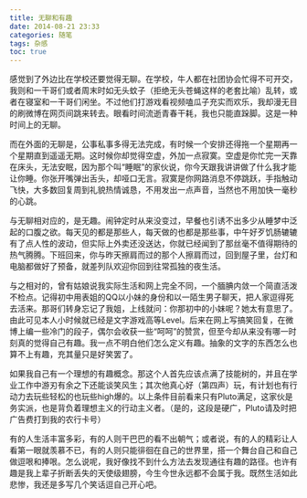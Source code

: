 ```yaml
---
title: 无聊和有趣
date: 2014-08-21 23:33
categories: 随笔
tags: 杂感
toc: true
---
```

感觉到了外边比在学校还要觉得无聊。在学校，牛人都在社团协会忙得不可开交，我则和一干哥们或者周末时如无头蚊子（拒绝无头苍蝇这样的老套比喻）乱转，或者在寝室和一干哥们闲坐。不过他们打游戏看视频嗑瓜子充实而欢乐，我却漫无目的刷微博在网页间跳来转去。眼看时间流逝青春干耗，我也只能直跺脚。这是一种时间上的无聊。

而在外面的无聊是，公事私事多得无法完成，有时候一个安排还得拖一个星期再一个星期直到遥遥无期。这时候你却觉得空虚，外加一点寂寞。空虚是你忙完一天靠在床头，无法安眠，因为那个叫“睡眠”的家伙说，你今天跟我讲讲做了什么我才能让你睡。你张开嘴弹出舌头，却哑口无言。寂寞是你网路消息不停跳跃，手指触动飞快，大多数回复周到礼貌热情诚恳，不用发出一点声音，当然也不用加快一毫秒的心跳。

与无聊相对应的，是无趣。闹钟定时从来没变过，早餐也引诱不出多少从睡梦中泛起的口腹之欲。每天见的都是那些人，每天做的也都是那些事，中午好歹饥肠辘辘有了点人性的波动，但实际上外卖还没送达，你就已经闻到了那丝毫不值得期待的热气腾腾。下班回来，你与昨天擦肩而过的那个人擦肩而过，回到屋子里，台灯和电脑都做好了预备，就差列队欢迎你回到往常孤独的夜生活。

与之相对的，曾有姑娘说我实际生活和网上完全不同，一个腼腆内敛一个简直活泼不检点。记得初中用表姐的QQ以小妹的身份和以一陌生男子聊天，把人家逗得死去活来。那哥们转身忘记了我姐，上线就问：你那初中的小妹呢？她太有意思了。由此可见本人小时候就已经是文字游戏高等Level。后来在网上写搞笑回复，在微博上编一些冷门的段子，偶尔会收获一些“呵呵”的赞赏，但至今却从来没有哪一时刻真的觉得自己有趣。我一点不明白他们怎么定义有趣。抽象的文字的东西怎么也算不上有趣，充其量只是好笑罢了。

如果我自己有一个理想的有趣概念。那这个人首先应该点满了技能树的，并且在学业工作中游刃有余之下还能谈笑风生；其次他真心好（第四声）玩，有计划也有行动力去玩些轻松的也玩些high爆的。以上条件目前看来只有Pluto满足，这家伙是务实派，也是背负着理想主义的行动主义者。（是的，这段是硬广，Pluto请及时把广告费打到我的农行卡号）

有的人生活丰富多彩，有的人则干巴巴的看不出朝气；或者说，有的人的精彩让人看第一眼就羡慕不已，有的人则只能徘徊在自己的世界里，搭一个舞台自己和自己做逗哏和捧哏。怎么说呢，我好像找不到什么方法去发现通往有趣的路径。也许有趣是我上辈子折断丢失的天使级翅膀，今生今世永远都不会属于我。既然生活如此悲惨，我还是多写几个笑话逗自己开心吧。
